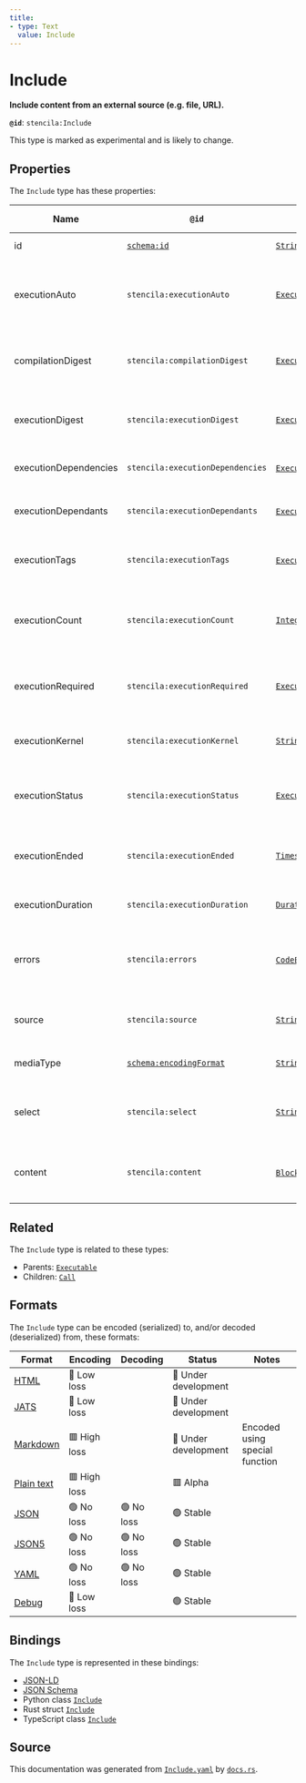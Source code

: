 ```yaml
---
title:
- type: Text
  value: Include
---
```


# Include

**Include content from an external source (e.g. file, URL).**

**`@id`**: `stencila:Include`

This type is marked as experimental and is likely to change.

## Properties

The `Include` type has these properties:

| Name                  | `@id`                                                        | Type                                                                                           | Description                                                          | Inherited from                                                             |
| --------------------- | ------------------------------------------------------------ | ---------------------------------------------------------------------------------------------- | -------------------------------------------------------------------- | -------------------------------------------------------------------------- |
| id                    | [`schema:id`](https://schema.org/id)                         | [`String`](https://stencila.dev/docs/reference/schema/data/string)                             | The identifier for this item                                         | [`Entity`](https://stencila.dev/docs/reference/schema/other/entity)        |
| executionAuto         | `stencila:executionAuto`                                     | [`ExecutionAuto`](https://stencila.dev/docs/reference/schema/flow/execution-auto)              | Under which circumstances the code should be automatically executed. | [`Executable`](https://stencila.dev/docs/reference/schema/flow/executable) |
| compilationDigest     | `stencila:compilationDigest`                                 | [`ExecutionDigest`](https://stencila.dev/docs/reference/schema/flow/execution-digest)          | A digest of the content, semantics and dependencies of the node.     | [`Executable`](https://stencila.dev/docs/reference/schema/flow/executable) |
| executionDigest       | `stencila:executionDigest`                                   | [`ExecutionDigest`](https://stencila.dev/docs/reference/schema/flow/execution-digest)          | The `compileDigest` of the node when it was last executed.           | [`Executable`](https://stencila.dev/docs/reference/schema/flow/executable) |
| executionDependencies | `stencila:executionDependencies`                             | [`ExecutionDependency`](https://stencila.dev/docs/reference/schema/flow/execution-dependency)* | The upstream dependencies of this node.                              | [`Executable`](https://stencila.dev/docs/reference/schema/flow/executable) |
| executionDependants   | `stencila:executionDependants`                               | [`ExecutionDependant`](https://stencila.dev/docs/reference/schema/flow/execution-dependant)*   | The downstream dependants of this node.                              | [`Executable`](https://stencila.dev/docs/reference/schema/flow/executable) |
| executionTags         | `stencila:executionTags`                                     | [`ExecutionTag`](https://stencila.dev/docs/reference/schema/flow/execution-tag)*               | Tags in the code which affect its execution                          | [`Executable`](https://stencila.dev/docs/reference/schema/flow/executable) |
| executionCount        | `stencila:executionCount`                                    | [`Integer`](https://stencila.dev/docs/reference/schema/data/integer)                           | A count of the number of times that the node has been executed.      | [`Executable`](https://stencila.dev/docs/reference/schema/flow/executable) |
| executionRequired     | `stencila:executionRequired`                                 | [`ExecutionRequired`](https://stencila.dev/docs/reference/schema/flow/execution-required)      | Whether, and why, the code requires execution or re-execution.       | [`Executable`](https://stencila.dev/docs/reference/schema/flow/executable) |
| executionKernel       | `stencila:executionKernel`                                   | [`String`](https://stencila.dev/docs/reference/schema/data/string)                             | The id of the kernel that the node was last executed in.             | [`Executable`](https://stencila.dev/docs/reference/schema/flow/executable) |
| executionStatus       | `stencila:executionStatus`                                   | [`ExecutionStatus`](https://stencila.dev/docs/reference/schema/flow/execution-status)          | Status of the most recent, including any current, execution.         | [`Executable`](https://stencila.dev/docs/reference/schema/flow/executable) |
| executionEnded        | `stencila:executionEnded`                                    | [`Timestamp`](https://stencila.dev/docs/reference/schema/data/timestamp)                       | The timestamp when the last execution ended.                         | [`Executable`](https://stencila.dev/docs/reference/schema/flow/executable) |
| executionDuration     | `stencila:executionDuration`                                 | [`Duration`](https://stencila.dev/docs/reference/schema/data/duration)                         | Duration of the last execution.                                      | [`Executable`](https://stencila.dev/docs/reference/schema/flow/executable) |
| errors                | `stencila:errors`                                            | [`CodeError`](https://stencila.dev/docs/reference/schema/code/code-error)*                     | Errors when compiling (e.g. syntax errors) or executing the node.    | [`Executable`](https://stencila.dev/docs/reference/schema/flow/executable) |
| source                | `stencila:source`                                            | [`String`](https://stencila.dev/docs/reference/schema/data/string)                             | The external source of the content, a file path or URL.              | [`Include`](https://stencila.dev/docs/reference/schema/flow/include)       |
| mediaType             | [`schema:encodingFormat`](https://schema.org/encodingFormat) | [`String`](https://stencila.dev/docs/reference/schema/data/string)                             | Media type of the source content.                                    | [`Include`](https://stencila.dev/docs/reference/schema/flow/include)       |
| select                | `stencila:select`                                            | [`String`](https://stencila.dev/docs/reference/schema/data/string)                             | A query to select a subset of content from the source                | [`Include`](https://stencila.dev/docs/reference/schema/flow/include)       |
| content               | `stencila:content`                                           | [`Block`](https://stencila.dev/docs/reference/schema/prose/block)*                             | The structured content decoded from the source.                      | [`Include`](https://stencila.dev/docs/reference/schema/flow/include)       |

## Related

The `Include` type is related to these types:

- Parents: [`Executable`](https://stencila.dev/docs/reference/schema/flow/executable)
- Children: [`Call`](https://stencila.dev/docs/reference/schema/flow/call)

## Formats

The `Include` type can be encoded (serialized) to, and/or decoded (deserialized) from, these formats:

| Format                                                           | Encoding       | Decoding     | Status                 | Notes                          |
| ---------------------------------------------------------------- | -------------- | ------------ | ---------------------- | ------------------------------ |
| [HTML](https://stencila.dev/docs/reference/formats/{name})       | 🔷 Low loss     |              | 🚧 Under development    |                                |
| [JATS](https://stencila.dev/docs/reference/formats/{name})       | 🔷 Low loss     |              | 🚧 Under development    |                                |
| [Markdown](https://stencila.dev/docs/reference/formats/{name})   | 🟥 High loss    |              | 🚧 Under development    | Encoded using special function |
| [Plain text](https://stencila.dev/docs/reference/formats/{name}) | 🟥 High loss    |              | 🟥 Alpha                |                                |
| [JSON](https://stencila.dev/docs/reference/formats/{name})       | 🟢 No loss      | 🟢 No loss    | 🟢 Stable               |                                |
| [JSON5](https://stencila.dev/docs/reference/formats/{name})      | 🟢 No loss      | 🟢 No loss    | 🟢 Stable               |                                |
| [YAML](https://stencila.dev/docs/reference/formats/{name})       | 🟢 No loss      | 🟢 No loss    | 🟢 Stable               |                                |
| [Debug](https://stencila.dev/docs/reference/formats/{name})      | 🔷 Low loss     |              | 🟢 Stable               |                                |

## Bindings

The `Include` type is represented in these bindings:

- [JSON-LD](https://stencila.dev/Include.jsonld)
- [JSON Schema](https://stencila.dev/Include.schema.json)
- Python class [`Include`](https://github.com/stencila/stencila/blob/main/python/stencila/types/include.py)
- Rust struct [`Include`](https://github.com/stencila/stencila/blob/main/rust/schema/src/types/include.rs)
- TypeScript class [`Include`](https://github.com/stencila/stencila/blob/main/typescript/src/types/Include.ts)

## Source

This documentation was generated from [`Include.yaml`](https://github.com/stencila/stencila/blob/main/schema/Include.yaml) by [`docs.rs`](https://github.com/stencila/stencila/blob/main/rust/schema-gen/src/docs.rs).